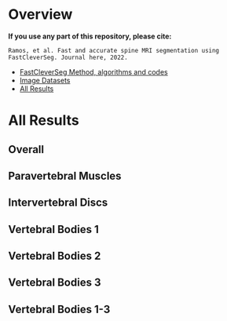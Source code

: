 # Overview
**If you use any part of this repository, please cite:**

```
Ramos, et al. Fast and accurate spine MRI segmentation using FastCleverSeg. Journal here, 2022.
```


- [FastCleverSeg Method, algorithms and codes](Codes/OldMatlab)
- [Image Datasets](ImageDatasets)
- [All Results](Results)


# All Results


## Overall


## Paravertebral Muscles

## Intervertebral Discs

## Vertebral Bodies 1

## Vertebral Bodies 2

## Vertebral Bodies 3

## Vertebral Bodies 1-3



